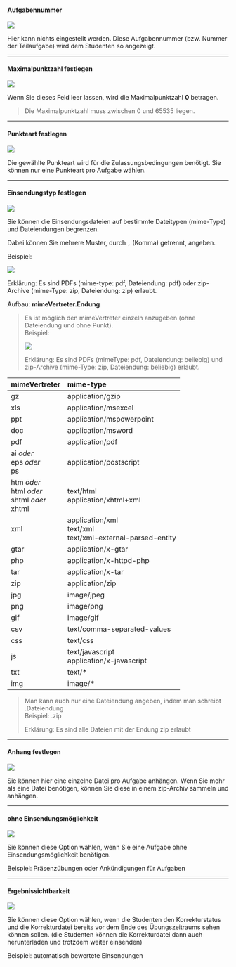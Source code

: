 <!--
  - @file page_admin_createSheet_exercise_de.md
  -
  - @license http://www.gnu.org/licenses/gpl-3.0.html GPL version 3
  -
  - @package OSTEPU (https://github.com/ostepu/system)
  - @since 0.4.0
  -
  - @author Till Uhlig <till.uhlig@student.uni-halle.de>
  - @date 2015
 -->

#### Aufgabennummer #####

![](createExerciseA.png)

Hier kann nichts eingestellt werden. Diese Aufgabennummer (bzw. Nummer der Teilaufgabe) wird dem Studenten so angezeigt.

---
#### Maximalpunktzahl festlegen #####

![](createExerciseB.png)

Wenn Sie dieses Feld leer lassen, wird die Maximalpunktzahl **0** betragen.
> Die Maximalpunktzahl muss zwischen 0 und 65535 liegen.

---
#### Punkteart festlegen #####

![](createExerciseC.png)

Die gewählte Punkteart wird für die Zulassungsbedingungen benötigt. Sie können nur eine Punkteart pro Aufgabe wählen.


---
#### Einsendungstyp festlegen

![](createExerciseD.png)

Sie können die Einsendungsdateien auf bestimmte Dateitypen (mime-Type) und Dateiendungen begrenzen.

Dabei können Sie mehrere Muster, durch `,` (Komma) getrennt, angeben.

Beispiel:

![](createExerciseG.png)

Erklärung: Es sind PDFs (mime-type: pdf, Dateiendung: pdf) oder zip-Archive (mime-Type: zip, Dateiendung: zip) erlaubt.

Aufbau:
**mimeVertreter.Endung**

> Es ist möglich den mimeVertreter einzeln anzugeben (ohne Dateiendung und ohne Punkt).
> <br/>Beispiel:
>
>![](createExerciseH.png)
>
>Erklärung: Es sind PDFs (mimeType: pdf, Dateiendung: beliebig) und zip-Archive (mime-Type: zip, Dateiendung: beliebig) erlaubt.

| mimeVertreter | mime-type |
| :--- | :----
| gz   | application/gzip
| xls  | application/msexcel
| ppt  | application/mspowerpoint
| doc  | application/msword
| pdf  | application/pdf
| ai *oder*<br/>eps *oder*<br/>ps | application/postscript
| htm *oder*<br/>html *oder*<br/>shtml *oder*<br/>xhtml   | text/html<br/>application/xhtml+xml
| xml  | application/xml<br/>text/xml<br/>text/xml-external-parsed-entity
| gtar | application/x-gtar
| php  | application/x-httpd-php
| tar  | application/x-tar
| zip  | application/zip
| jpg  | image/jpeg
| png  | image/png
| gif  | image/gif
| csv  | text/comma-separated-values
| css  | text/css
| js   | text/javascript<br/>application/x-javascript
| txt  | text/*
| img  | image/*

> Man kann auch nur eine Dateiendung angeben, indem man schreibt .Dateiendung
> <br/>Beispiel: .zip
>
>Erklärung: Es sind alle Dateien mit der Endung zip erlaubt

---
#### Anhang festlegen #####

![](createExerciseE.png)

Sie können hier eine einzelne Datei pro Aufgabe anhängen. Wenn Sie mehr als eine Datei benötigen, können Sie diese in einem zip-Archiv sammeln und anhängen.

---
#### ohne Einsendungsmöglichkeit #####

![](createExerciseF.png)

Sie können diese Option wählen, wenn Sie eine Aufgabe ohne Einsendungsmöglichkeit benötigen.

Beispiel: Präsenzübungen oder Ankündigungen für Aufgaben

---
#### Ergebnissichtbarkeit #####

![](createExerciseI.png)

Sie können diese Option wählen, wenn die Studenten den Korrekturstatus und die Korrekturdatei bereits vor dem Ende des Übungszeitraums sehen können sollen. (die Studenten können die Korrekturdatei dann auch herunterladen und trotzdem weiter einsenden)

Beispiel: automatisch bewertete Einsendungen